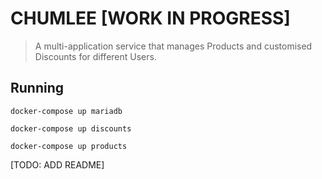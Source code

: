 # CHUMLEE [WORK IN PROGRESS]
> A multi-application service that manages Products and customised Discounts for different Users.


## Running

`docker-compose up mariadb`

`docker-compose up discounts`

`docker-compose up products`

[TODO: ADD README]
